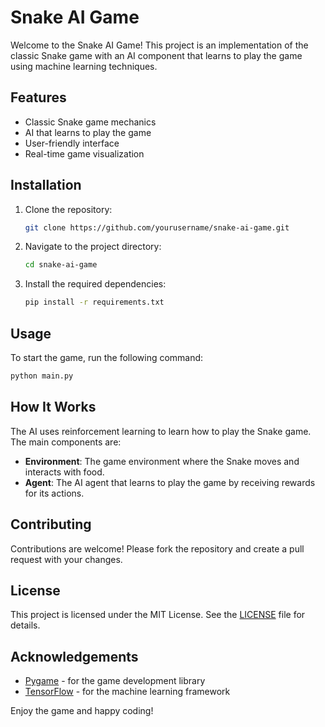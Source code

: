 # Snake AI Game

Welcome to the Snake AI Game! This project is an implementation of the classic Snake game with an AI component that learns to play the game using machine learning techniques.

## Features

- Classic Snake game mechanics
- AI that learns to play the game
- User-friendly interface
- Real-time game visualization

## Installation

1. Clone the repository:
    ```bash
    git clone https://github.com/yourusername/snake-ai-game.git
    ```
2. Navigate to the project directory:
    ```bash
    cd snake-ai-game
    ```
3. Install the required dependencies:
    ```bash
    pip install -r requirements.txt
    ```

## Usage

To start the game, run the following command:
```bash
python main.py
```

## How It Works

The AI uses reinforcement learning to learn how to play the Snake game. The main components are:
- **Environment**: The game environment where the Snake moves and interacts with food.
- **Agent**: The AI agent that learns to play the game by receiving rewards for its actions.

## Contributing

Contributions are welcome! Please fork the repository and create a pull request with your changes.

## License

This project is licensed under the MIT License. See the [LICENSE](LICENSE) file for details.

## Acknowledgements

- [Pygame](https://www.pygame.org/) - for the game development library
- [TensorFlow](https://www.tensorflow.org/) - for the machine learning framework

Enjoy the game and happy coding!
